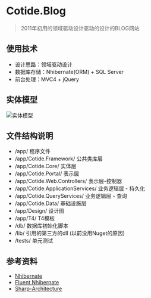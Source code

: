 # Cotide.Blog
>  2011年初用的领域驱动设计驱动的设计的BLOG网站  

## 使用技术
* 设计思路：领域驱动设计
* 数据库存储：Nhibernate(ORM) + SQL Server
* 前台处理：MVC4 + jQuery

## 实体模型
![实体模型](http://ww1.sinaimg.cn/large/7c2c6ab7gy1fe2om4yc96j20j70l2t9n.jpg)

## 文件结构说明
* /app/ 程序文件
* /app/Cotide.Framework/ 公共类库层
* /app/Cotide.Core/ 实体层
* /app/Cotide.Portal/ 表示层
* /app/Cotide.Web.Controllers/ 表示层-控制器
* /app/Cotide.ApplicationServices/ 业务逻辑层 - 持久化
* /app/Cotide.QueryServices/  业务逻辑层 - 查询
* /app/Cotide.Data/ 基础设施层
* /app/Design/ 设计图
* /app/T4/ T4模板
* /db/ 数据库初始化脚本
* /lib/ 引用的第三方的dll (以前没用Nuget的原因)
* /tests/ 单元测试

## 参考资料
* [Nhibernate](https://github.com/nhibernate/nhibernate-core)
* [Fluent Nhibernate](https://github.com/jagregory/fluent-nhibernate)
* [Sharp-Architecture](https://github.com/sharparchitecture/Sharp-Architecture)
